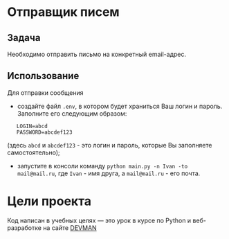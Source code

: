 # Отправщик писем
## Задача
Необходимо отправить письмо на конкретный email-адрес.
## Использование
Для отправки сообщения 
* создайте файл `.env`, в котором будет храниться Ваш логин и пароль. Заполните его следующим образом:

```
   LOGIN=abcd
   PASSWORD=abcdef123
```
  
 (здесь `abcd` и `abcdef123` - это логин и пароль, которые Вы заполняете самостоятельно);   
* запустите в консоли команду `python main.py -n Ivan -to mail@mail.ru`, где `Ivan` - имя друга, а `mail@mail.ru` - его почта.

# Цели проекта

Код написан в учебных целях — это урок в курсе по Python и веб-разработке на сайте [DEVMAN](https://dvmn.org)

